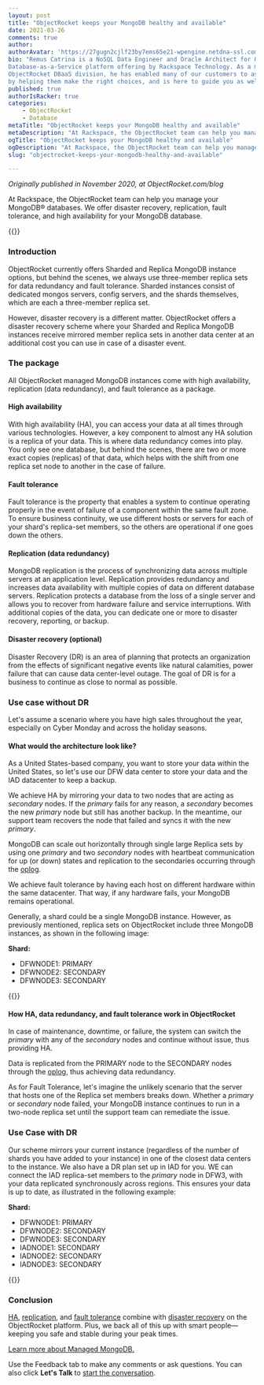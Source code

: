```yaml
---
layout: post
title: "ObjectRocket keeps your MongoDB healthy and available"
date: 2021-03-26
comments: true
author:
authorAvatar: 'https://27gugn2cjlf23by7ems65e21-wpengine.netdna-ssl.com/wp-content/uploads/RCA-JPEG-e1605803561623-100x100.jpg'
bio: "Remus Catrina is a NoSQL Data Engineer and Oracle Architect for ObjectRocket, a
Database-as-a-Service platform offering by Rackspace Technology. As a member of the
ObjectRocket DBaaS division, he has enabled many of our customers to ascend to new horizons
by helping them make the right choices, and is here to guide you as well."
published: true
authorIsRacker: true
categories:
    - ObjectRocket
    - Database
metaTitle: "ObjectRocket keeps your MongoDB healthy and available"
metaDescription: "At Rackspace, the ObjectRocket team can help you manage your MongoDB&reg; databases."
ogTitle: "ObjectRocket keeps your MongoDB healthy and available"
ogDescription: "At Rackspace, the ObjectRocket team can help you manage your MongoDB&reg; databases."
slug: "objectrocket-keeps-your-mongodb-healthy-and-available"

---
```


*Originally published in November 2020, at ObjectRocket.com/blog*

At Rackspace, the ObjectRocket team can help you manage your MongoDB&reg; databases. We
offer disaster recovery, replication, fault tolerance, and high availability for your
MongoDB database.

<!--more-->

{{<img src="Picture1.png" title="" alt="">}}

### Introduction

ObjectRocket currently offers Sharded and Replica MongoDB instance options, but behind the
scenes, we always use three-member replica sets for data redundancy and fault tolerance.
Sharded instances consist of dedicated mongos servers, config servers, and the shards
themselves, which are each a three-member replica set.

However, disaster recovery is a different matter. ObjectRocket offers a disaster recovery
scheme where your Sharded and Replica MongoDB instances receive mirrored member replica
sets in another data center at an additional cost you can use in case of a disaster event.

### The package

All ObjectRocket managed MongoDB instances come with high availability, replication (data
redundancy), and fault tolerance as a package.

#### High availability

With high availability (HA), you can access your data at all times through various
technologies. However, a key component to almost any HA solution is a replica of your data.
This is where data redundancy comes into play. You only see one database, but behind the
scenes, there are two or more exact copies (replicas) of that data, which helps with the
shift from one replica set node to another in the case of failure.

#### Fault tolerance 

Fault tolerance is the property that enables a system to continue operating properly in the
event of failure of a component within the same fault zone. To ensure business continuity,
we use different hosts or servers for each of your shard's replica-set members, so the
others are operational if one goes down the others.

#### Replication (data redundancy)

MongoDB replication is the process of synchronizing data across multiple servers at an
application level. Replication provides redundancy and increases data availability with
multiple copies of data on different database servers. Replication protects a database from
the loss of a single server and allows you to recover from hardware failure and service
interruptions. With additional copies of the data, you can dedicate one or more to disaster
recovery, reporting, or backup.

#### Disaster recovery (optional)

Disaster Recovery (DR) is an area of planning that protects an organization from the effects
of significant negative events like natural calamities, power failure that can cause data
center-level outage. The goal of DR is for a business to continue as close to normal as
possible.

### Use case without DR

Let's assume a scenario where you have high sales throughout the year, especially on Cyber
Monday and across the holiday seasons.

#### What would the architecture look like?

As a United States-based company, you want to store your data within the United States, so
let's use our DFW data center to store your data and the IAD datacenter to keep a backup.

We achieve HA by mirroring your data to two nodes that are acting as *secondary* nodes. If
the *primary* fails for any reason, a *secondary* becomes the new *primary* node but still
has another backup. In the meantime, our support team recovers the node that failed and
syncs it with the new *primary*.

MongoDB can scale out horizontally through single large Replica sets by using one *primary*
and two *secondary* nodes with heartbeat communication for up (or down) states and replication
to the secondaries occurring through the
[oplog](https://docs.mongodb.com/manual/core/replica-set-oplog/).

We achieve fault tolerance by having each host on different hardware within the same
datacenter. That way, if any hardware fails, your MongoDB remains operational.

Generally, a shard could be a single MongoDB instance. However, as previously mentioned,
replica sets on ObjectRocket include three MongoDB instances, as shown in the following
image:

**Shard:**

- DFWNODE1: PRIMARY
- DFWNODE2: SECONDARY
- DFWNODE3: SECONDARY

{{<img src="Picture2.png" title="" alt="">}}

#### How HA, data redundancy, and fault tolerance work in ObjectRocket

In case of maintenance, downtime, or failure, the system can switch the *primary* with any
of the *secondary* nodes and continue without issue, thus providing HA.

Data is replicated from the PRIMARY node to the SECONDARY nodes through the
[oplog](https://docs.mongodb.com/manual/core/replica-set-oplog/), thus achieving data
redundancy.

As for Fault Tolerance, let's imagine the unlikely scenario that the server that hosts one
of the Replica set members breaks down. Whether a *primary* or *secondary* node failed, your
MongoDB instance continues to run in a two-node replica set until the support team can
remediate the issue.  

### Use Case with DR

Our scheme mirrors your current instance (regardless of the number of shards you have added
to your instance) in one of the closest data centers to the instance. We also have a DR plan
set up in IAD for you. WE can connect the IAD replica-set members to the *primary* node in
DFW3, with your data replicated synchronously across regions. This ensures your data is up
to date, as illustrated in the following example:

**Shard:**

- DFWNODE1: PRIMARY
- DFWNODE2: SECONDARY
- DFWNODE3: SECONDARY
- IADNODE1: SECONDARY
- IADNODE2: SECONDARY
- IADNODE3: SECONDARY

{{<img src="Picture3.png" title="" alt="">}} 

### Conclusion

[HA](https://www.objectrocket.com/managed-mongodb/),
[replication](https://docs.mongodb.com/manual/core/replica-set-oplog/), and
[fault tolerance](https://docs.objectrocket.com/mongodb_available_plans.html)
combine with [disaster recovery](https://www.rackspace.com/sites/default/files/white-papers/SEC-CDS-Disaster_Recovery-12102.pdf)
on the ObjectRocket platform. Plus, we back all of this up with smart people&mdash;keeping
you safe and stable during your peak times.

<a class="cta blue" id="cta" href="https://www.rackspace.com/data/managed-nosql/mongodb">Learn more about Managed MongoDB.</a>

Use the Feedback tab to make any comments or ask questions. You can also click
**Let's Talk** to [start the conversation](https://www.rackspace.com/).
